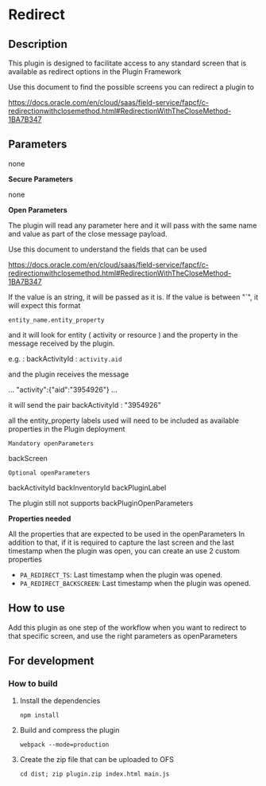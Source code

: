 # Redirect

## Description

This plugin is designed to facilitate access to any standard screen that is available as redirect options in the Plugin Framework

Use this document to find the possible screens you can redirect a plugin to

https://docs.oracle.com/en/cloud/saas/field-service/fapcf/c-redirectionwithclosemethod.html#RedirectionWithTheCloseMethod-1BA7B347

## Parameters

none

**Secure Parameters**

none

**Open Parameters**

The plugin will read any parameter here and it will pass with the same name and value as part of the close message payload.

Use this document to understand the fields that can be used

https://docs.oracle.com/en/cloud/saas/field-service/fapcf/c-redirectionwithclosemethod.html#RedirectionWithTheCloseMethod-1BA7B347

If the value is an string, it will be passed as it is. If the value is between "`", it will expect this format

`entity_name.entity_property`

and it will look for entity ( activity or resource ) and the property in the message received by the plugin.

e.g. : backActivityId : `activity.aid`

and the plugin receives the message

...
"activity":{"aid":"3954926"}
...

it will send the pair backActivityId : "3954926"

all the entity_property labels used will need to be included as available properties in the Plugin deployment

`Mandatory openParameters`

backScreen

`Optional openParameters`

backActivityId
backInventoryId
backPluginLabel

The plugin still not supports backPluginOpenParameters

**Properties needed**

All the properties that are expected to be used in the openParameters
In addition to that, if it is required to capture the last screen and the last timestamp when the plugin was open, you can create an use 2 custom properties

- `PA_REDIRECT_TS`: Last timestamp when the plugin was opened.
- `PA_REDIRECT_BACKSCREEN`: Last timestamp when the plugin was opened.

## How to use

Add this plugin as one step of the workflow when you want to redirect to that specific screen, and use the right parameters as openParameters

## For development

### How to build

1. Install the dependencies

   `npm install`

2. Build and compress the plugin

   `webpack --mode=production`

3. Create the zip file that can be uploaded to OFS

   `cd dist; zip plugin.zip index.html main.js`
